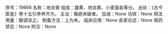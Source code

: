 序号：19666
名称：地龙膏
组成：雄黄、地龙粪、小麦面各等分。
出处：《古今医鉴》卷十五引李养齐方。
主治：瘰疬末破者。
加减：None
功效：None
用法用量：醋调涂之。
制备方法：上为末。
临床应用：None
各家论述：None
用药禁忌：None
附注：None
